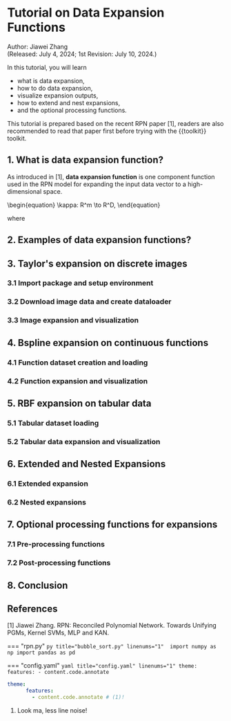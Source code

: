 # Tutorial on Data Expansion Functions

Author: Jiawei Zhang <br>
(Released: July 4, 2024; 1st Revision: July 10, 2024.)

In this tutorial, you will learn

* what is data expansion,
* how to do data expansion,
* visualize expansion outputs,
* how to extend and nest expansions,
* and the optional processing functions. 

This tutorial is prepared based on the recent RPN paper [1], readers are also 
recommended to read that paper first before trying with the {{toolkit}} toolkit.

## 1. What is data expansion function?

As introduced in [1], **data expansion function** is one component function used 
in the RPN model for expanding the input data vector to a high-dimensional space.



\begin{equation}
    \kappa: R^m \to R^D,
\end{equation}

where


## 2. Examples of data expansion functions?

## 3. Taylor's expansion on discrete images

### 3.1 Import package and setup environment

### 3.2 Download image data and create dataloader

### 3.3 Image expansion and visualization

## 4. Bspline expansion on continuous functions

### 4.1 Function dataset creation and loading

### 4.2 Function expansion and visualization

## 5. RBF expansion on tabular data

### 5.1 Tabular dataset loading

### 5.2 Tabular data expansion and visualization

## 6. Extended and Nested Expansions

### 6.1 Extended expansion

### 6.2 Nested expansions

## 7. Optional processing functions for expansions

### 7.1 Pre-processing functions

### 7.2 Post-processing functions

## 8. Conclusion

## References

[1] Jiawei Zhang. RPN: Reconciled Polynomial Network. Towards Unifying PGMs, Kernel SVMs, MLP and KAN.



=== "rpn.py"
    ```py title="bubble_sort.py" linenums="1" 
    import numpy as np
    import pandas as pd 
    ```

=== "config.yaml"
    ``` yaml title="config.yaml" linenums="1"
    theme:
      features:
        - content.code.annotate
    ```

``` yaml
theme:
      features:
        - content.code.annotate # (1)!
```

1.  Look ma, less line noise!